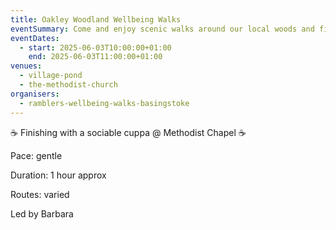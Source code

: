 ```yaml
---
title: Oakley Woodland Wellbeing Walks
eventSummary: Come and enjoy scenic walks around our local woods and fields
eventDates:
  - start: 2025-06-03T10:00:00+01:00
    end: 2025-06-03T11:00:00+01:00
venues:
  - village-pond
  - the-methodist-church
organisers:
  - ramblers-wellbeing-walks-basingstoke
---
```

☕️ Finishing with a sociable cuppa @ Methodist Chapel ☕️

 Pace: gentle

Duration: 1 hour approx

Routes: varied

Led by Barbara
